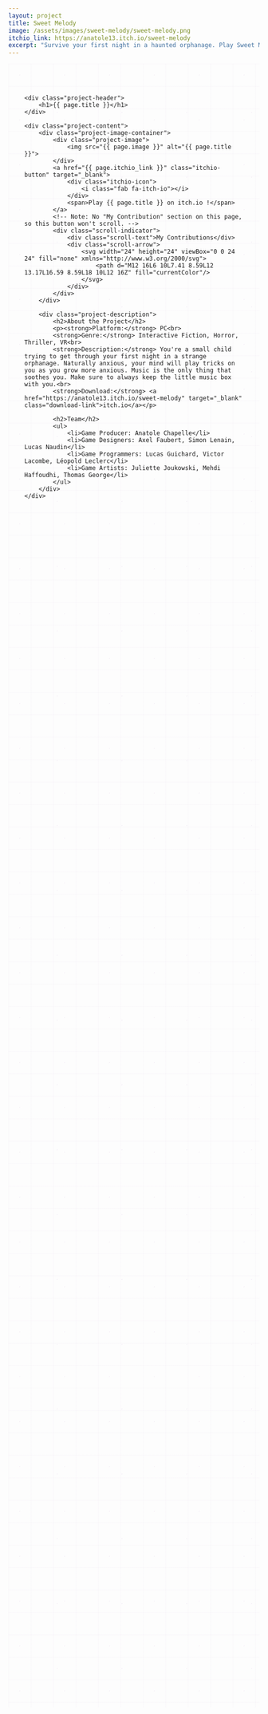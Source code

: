 ```yaml
---
layout: project
title: Sweet Melody
image: /assets/images/sweet-melody/sweet-melody.png
itchio_link: https://anatole13.itch.io/sweet-melody
excerpt: "Survive your first night in a haunted orphanage. Play Sweet Melody on itch.io !"
---
```


<div class="project-container">
    <!-- Animated background elements -->
    <div class="project-bg-patterns">
        <div class="geometric-pattern"></div>
        <div class="particle-field"></div>
    </div>

    <div class="project-header">
        <h1>{{ page.title }}</h1>
    </div>
    
    <div class="project-content">
        <div class="project-image-container">
            <div class="project-image">
                <img src="{{ page.image }}" alt="{{ page.title }}">
            </div>
            <a href="{{ page.itchio_link }}" class="itchio-button" target="_blank">
                <div class="itchio-icon">
                    <i class="fab fa-itch-io"></i>
                </div>
                <span>Play {{ page.title }} on itch.io !</span>
            </a>
            <!-- Note: No "My Contribution" section on this page, so this button won't scroll. -->
            <div class="scroll-indicator">
                <div class="scroll-text">My Contributions</div>
                <div class="scroll-arrow">
                    <svg width="24" height="24" viewBox="0 0 24 24" fill="none" xmlns="http://www.w3.org/2000/svg">
                        <path d="M12 16L6 10L7.41 8.59L12 13.17L16.59 8.59L18 10L12 16Z" fill="currentColor"/>
                    </svg>
                </div>
            </div>
        </div>
        
        <div class="project-description">
            <h2>About the Project</h2>
            <p><strong>Platform:</strong> PC<br>
            <strong>Genre:</strong> Interactive Fiction, Horror, Thriller, VR<br>
            <strong>Description:</strong> You're a small child trying to get through your first night in a strange orphanage. Naturally anxious, your mind will play tricks on you as you grow more anxious. Music is the only thing that soothes you. Make sure to always keep the little music box with you.<br>
            <strong>Download:</strong> <a href="https://anatole13.itch.io/sweet-melody" target="_blank" class="download-link">itch.io</a></p>
            
            <h2>Team</h2>
            <ul>
                <li>Game Producer: Anatole Chapelle</li>
                <li>Game Designers: Axel Faubert, Simon Lenain, Lucas Naudin</li>
                <li>Game Programmers: Lucas Guichard, Victor Lacombe, Léopold Leclerc</li>
                <li>Game Artists: Juliette Joukowski, Mehdi Haffoudhi, Thomas George</li>
            </ul>
        </div>
    </div>
</div>

<style>
    /* Project Page - Completely Redesigned */
    .project-container {
        max-width: 1200px;
        margin: 0 auto;
        padding: 3rem 2rem;
        position: relative;
        min-height: 80vh;
        overflow: hidden;
    }

    /* Animated Background Patterns */
    .project-bg-patterns {
        position: absolute;
        top: 0;
        left: 0;
        right: 0;
        bottom: 0;
        z-index: 1;
        overflow: hidden;
    }

    /* Geometric Pattern */
    .geometric-pattern {
        position: absolute;
        width: 100%;
        height: 100%;
        background-image: 
            linear-gradient(rgba(155, 89, 182, 0.03) 1px, transparent 1px),
            linear-gradient(90deg, rgba(155, 89, 182, 0.03) 1px, transparent 1px);
        background-size: 45px 45px;
        animation: pattern-move-project 35s linear infinite;
    }

    /* Particle Field */
    .particle-field {
        position: absolute;
        width: 100%;
        height: 100%;
        background-image: 
            radial-gradient(circle at 25% 25%, rgba(155, 89, 182, 0.08) 1px, transparent 1px),
            radial-gradient(circle at 75% 75%, rgba(142, 68, 173, 0.08) 1px, transparent 1px);
        background-size: 90px 90px, 130px 130px;
        animation: particle-drift-project 28s ease-in-out infinite;
    }

    /* Project Header */
    .project-header {
        display: flex;
        justify-content: center;
        align-items: center;
        margin-bottom: 3rem;
        position: relative;
        z-index: 2;
        text-align: center;
    }

    .project-header h1 {
        font-size: 3.5rem;
        background: linear-gradient(45deg, var(--text-color), #9b59b6, var(--text-color));
        background-size: 200% 200%;
        -webkit-background-clip: text;
        -webkit-text-fill-color: transparent;
        background-clip: text;
        animation: text-shimmer-project 4s ease-in-out infinite;
        text-shadow: 0 0 30px rgba(155, 89, 182, 0.3);
    }

    /* Itch.io Button */
    .itchio-button {
        display: flex;
        align-items: center;
        gap: 0.75rem;
        background: rgba(250, 92, 92, 0.9);
        backdrop-filter: blur(15px);
        color: white;
        padding: 1rem 1.5rem;
        border-radius: 15px;
        text-decoration: none;
        font-weight: 700;
        transition: all 0.3s ease;
        border: 1px solid rgba(255, 255, 255, 0.2);
        box-shadow: 
            0 8px 25px rgba(250, 92, 92, 0.3),
            inset 0 1px 0 rgba(255, 255, 255, 0.2);
        position: relative;
        overflow: hidden;
        margin-top: 2.5rem;
    }

    .itchio-button::before {
        content: '';
        position: absolute;
        top: 0;
        left: -100%;
        width: 100%;
        height: 100%;
        background: linear-gradient(90deg, transparent, rgba(255, 255, 255, 0.3), transparent);
        transition: left 0.6s;
    }

    .itchio-button:hover::before {
        left: 100%;
    }

    .itchio-button:hover {
        transform: translateY(-5px) scale(1.02);
        box-shadow: 
            0 15px 40px rgba(250, 92, 92, 0.4),
            0 0 30px rgba(250, 92, 92, 0.3);
    }

    .itchio-icon {
        display: flex;
        align-items: center;
        justify-content: center;
        transition: transform 0.3s ease;
        flex-shrink: 0;
    }

    .itchio-button:hover .itchio-icon {
        transform: rotate(360deg) scale(1.1);
    }

    .itchio-icon i {
        font-size: 24px;
    }

    /* Project Content */
    .project-content {
        display: grid;
        grid-template-columns: 1fr 1fr;
        gap: 3rem;
        position: relative;
        z-index: 2;
    }

    /* Project Image */
    .project-image-container {
        position: relative;
        display: flex;
        flex-direction: column;
        align-items: center;
    }

    .project-image {
        background: rgba(255, 255, 255, 0.1);
        backdrop-filter: blur(15px);
        padding: 1.5rem;
        border-radius: 20px;
        border: 1px solid rgba(255, 255, 255, 0.2);
        box-shadow: 
            0 20px 40px rgba(0, 0, 0, 0.1),
            inset 0 1px 0 rgba(255, 255, 255, 0.2);
        position: relative;
        overflow: hidden;
    }

    .project-image::before {
        content: '';
        position: absolute;
        top: 0;
        left: 0;
        right: 0;
        height: 3px;
        background: linear-gradient(90deg, #9b59b6, #8e44ad, #2c3e50, #34495e, #9b59b6);
        background-size: 200% 100%;
        animation: rainbow-flow-project 4s linear infinite;
    }

    .project-image img {
        width: 100%;
        height: auto;
        border-radius: 15px;
        transition: transform 0.3s ease;
    }

    .project-image:hover img {
        transform: scale(1.02);
    }

    /* Project Description */
    .project-description {
        background: rgba(255, 255, 255, 0.1);
        backdrop-filter: blur(20px);
        padding: 2.5rem;
        border-radius: 20px;
        border: 1px solid rgba(255, 255, 255, 0.2);
        box-shadow: 
            0 20px 40px rgba(0, 0, 0, 0.1),
            inset 0 1px 0 rgba(255, 255, 255, 0.2);
        position: relative;
        overflow: hidden;
        line-height: 1.7;
    }

    .project-description::before {
        content: '';
        position: absolute;
        top: 0;
        left: 0;
        right: 0;
        height: 3px;
        background: linear-gradient(90deg, #9b59b6, #8e44ad, #2c3e50, #34495e, #9b59b6);
        background-size: 200% 100%;
        animation: rainbow-flow-project 4s linear infinite;
    }

    .project-description h2 {
        margin: 2rem 0 1.5rem;
        color: var(--text-color);
        font-size: 1.8rem;
        position: relative;
    }

    .project-description h2:first-child {
        margin-top: 0;
    }

    .project-description p {
        color: var(--text-secondary);
        margin-bottom: 1.5rem;
    }

    .download-link {
        color: #9b59b6;
        text-decoration: none;
        font-weight: 600;
        transition: all 0.3s ease;
        position: relative;
    }

    .download-link::after {
        content: '';
        position: absolute;
        bottom: -2px;
        left: 0;
        width: 0;
        height: 2px;
        background: linear-gradient(90deg, #9b59b6, #8e44ad);
        transition: width 0.3s ease;
    }

    .download-link:hover::after {
        width: 100%;
    }

    .download-link:hover {
        color: #8e44ad;
        text-shadow: 0 0 10px rgba(155, 89, 182, 0.3);
    }

    /* Rainbow itch.io text styling */
    .download-link {
        background: linear-gradient(90deg, #e74c3c, #f39c12, #f1c40f, #2ecc71, #3498db, #9b59b6, #e74c3c);
        background-size: 200% auto;
        background-clip: text;
        -webkit-background-clip: text;
        -webkit-text-fill-color: transparent;
        animation: rainbow-flow-project 3s linear infinite;
        font-weight: 600;
    }

    .download-link:hover {
        text-decoration: underline;
        text-shadow: none;
    }

    .project-description ul {
        margin: 1.5rem 0;
        padding-left: 1.5rem;
        color: var(--text-secondary);
    }

    .project-description li {
        margin-bottom: 0.75rem;
        position: relative;
    }

    .project-description li::before {
        content: '▸';
        color: #9b59b6;
        font-weight: bold;
        position: absolute;
        left: -1.2rem;
        animation: list-pulse 2s ease-in-out infinite;
    }

    .project-description ul ul {
        margin: 0.75rem 0;
    }

    /* Animations */
    @keyframes pattern-move-project {
        0% { transform: translate(0, 0); }
        100% { transform: translate(45px, 45px); }
    }

    @keyframes particle-drift-project {
        0%, 100% { transform: translate(0, 0); }
        50% { transform: translate(-20px, -20px); }
    }

    @keyframes text-shimmer-project {
        0%, 100% { background-position: 0% 50%; }
        50% { background-position: 100% 50%; }
    }

    @keyframes rainbow-flow-project {
        0% { background-position: 0% 0%; }
        100% { background-position: 200% 0%; }
    }

    @keyframes list-pulse {
        0%, 100% { opacity: 0.7; }
        50% { opacity: 1; }
    }

    /* Scroll Indicator */
    .scroll-indicator {
        display: flex;
        flex-direction: column;
        align-items: center;
        justify-content: center;
        margin-top: 2rem;
        cursor: pointer;
        transition: all 0.3s ease;
    }

    .scroll-indicator:hover {
        transform: translateY(5px);
    }

    .scroll-text {
        color: var(--text-secondary);
        font-size: 1rem;
        font-weight: 500;
        margin-bottom: 0.25rem;
    }

    .scroll-arrow {
        color: var(--text-secondary);
        animation: bounce-arrow 2s ease-in-out infinite;
    }

    .scroll-indicator:hover .scroll-arrow {
        color: #9b59b6;
    }

    @keyframes bounce-arrow {
        0%, 100% { transform: translateY(0); }
        50% { transform: translateY(-8px); }
    }

    /* Responsive Design */
    @media (max-width: 768px) {
        .project-content {
            grid-template-columns: 1fr;
            gap: 2rem;
        }

        .project-header {
            flex-direction: column;
            gap: 1.5rem;
            text-align: center;
        }

        .project-header h1 {
            font-size: 2.5rem;
        }

        .project-description {
            padding: 2rem;
        }
    }
</style>

<script>
    document.addEventListener('DOMContentLoaded', function() {
        const scrollIndicator = document.querySelector('.scroll-indicator');
        const contributionSection = document.querySelector('.my-contribution-section');
        
        if (scrollIndicator && contributionSection) {
            scrollIndicator.addEventListener('click', function() {
                contributionSection.scrollIntoView({
                    behavior: 'smooth',
                    block: 'start'
                });
            });
        }
    });
</script> 